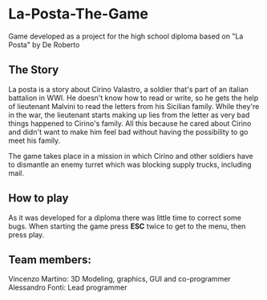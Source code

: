 # La-Posta-The-Game
Game developed as a project for the high school diploma based on "La Posta" by De Roberto

## The Story
La posta is a story about Cirino Valastro, a soldier that's part of an italian battalion in WWI. He doesn't know how to read or write, so he gets the help of lieutenant Malvini to read the letters from his Sicilian family. While they're in the war, the lieutenant starts making up lies from the letter as very bad things happened to Cirino's family. All this because he cared about Cirino and didn't want to make him feel bad without having the possibility to go meet his family.

The game takes place in a mission in which Cirino and other soldiers have to dismantle an enemy turret which was blocking supply trucks, including mail.

## How to play
As it was developed for a diploma there was little time to correct some bugs. When starting the game press **ESC** twice to get to the menu, then press play.

## Team members:
Vincenzo Martino: 3D Modeling, graphics, GUI and co-programmer
Alessandro Fonti: Lead programmer
